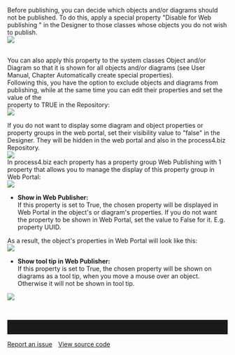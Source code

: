 Before publishing, you can decide which objects and/or diagrams should
not be published. To do this, apply a special property "Disable for Web
publishing " in the Designer to those classes whose objects you do not
wish to publish.  
![](//images.ctfassets.net/utx1h0gfm1om/3tHp7FTk6QqmI2aIGS8MyQ/f801b6df190513d27b2bdd06bd93afdc/329058.png)  
 

You can also apply this property to the system classes Object and/or
Diagram so that it is shown for all objects and/or diagrams (see User
Manual, Chapter Automatically create special properties).  
Following this, you have the option to exclude objects and diagrams from
publishing, while at the same time you can edit their properties and set
the value of the  
property to TRUE in the Repository:  
![](//images.ctfassets.net/utx1h0gfm1om/eOpjygatcOKU8ecmqyS8g/501779c410675677290d6c1e59f178f1/328587.png)

If you do not want to display some diagram and object properties or
property groups in the web portal, set their visibility value to "false"
in the Designer. They will be hidden in the web portal and also in the
process4.biz Repository.  
![](//images.ctfassets.net/utx1h0gfm1om/3DN4JfGBuUow0ggoiOqYss/52d801e0e9f8252e25bb32fd8ac13a00/329060.png)  
In process4.biz each property has a property group Web Publishing with 1
property that allows you to manage the display of this property group in
Web Portal:  
![](//images.ctfassets.net/utx1h0gfm1om/1ozWHXaZgI0A0wMycGUqKk/603bd5a7e3df2b24cf5cd5c8da293f63/328982.png)

-   **Show in Web Publisher:**  
    If this property is set to True, the chosen property will be
    displayed in Web Portal in the object's or diagram's properties. If
    you do not want the property to be shown in Web Portal, set the
    value to False for it. E.g. property UUID. 

  
As a result, the object's properties in Web Portal will look like
this:  
![](//images.ctfassets.net/utx1h0gfm1om/oDPU3cthDiGYGCw4WAuUG/ae69cac97bc56784369ebea69a0d37d7/328590.png)

-   **Show tool tip in Web Publisher:**  
    If this property is set to True, the chosen property will be shown
    on diagrams as a tool tip, when you move a mouse over an object.
    Otherwise it will not be shown in tool tip.

![](//images.ctfassets.net/utx1h0gfm1om/1KABFh8PSgYYS8sm0Y6C0Q/0ca6a71da0b4d3c660e1100b6bda3d60/328589.png)

 


<hr style="padding-top:2rem" />
<a href="https://github.com/process4/docs/issues" target="_blank" class="bgw btn btn-primary btn-lg shadow-sm">Report an issue</a>
<a href="https://github.com/process4/docs" target="_blank" class="bgw btn btn-primary btn-lg shadow-sm" style="margin-left:10px;">View source code</a>